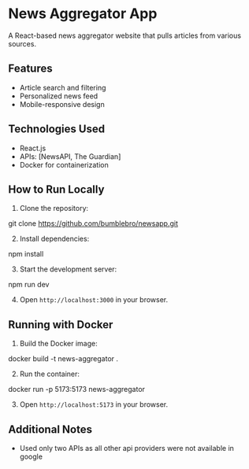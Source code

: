 # News Aggregator App

A React-based news aggregator website that pulls articles from various sources.

## Features

- Article search and filtering
- Personalized news feed
- Mobile-responsive design

## Technologies Used

- React.js
- APIs: [NewsAPI, The Guardian]
- Docker for containerization

## How to Run Locally

1. Clone the repository:

git clone https://github.com/bumblebro/newsapp.git

2. Install dependencies:

npm install

3. Start the development server:

npm run dev

4. Open `http://localhost:3000` in your browser.

## Running with Docker

1. Build the Docker image:

docker build -t news-aggregator .

2. Run the container:

docker run -p 5173:5173 news-aggregator

3. Open `http://localhost:5173` in your browser.

## Additional Notes
- Used only two APIs as all other api providers were not available in google
